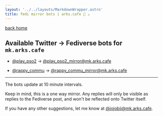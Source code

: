 ```yaml
---
layout: '../../layouts/MarkdownWrapper.astro'
title: fedi mirror bots | arks.cafe 💫 ☕️  
---
```


[back home](/)

## Available Twitter -> Fediverse bots for `mk.arks.cafe`

- [@play_pso2](https://twitter.com/play_pso2) -> [@play_pso2_mirror@mk.arks.cafe](https://mk.arks.cafe/@play_pso2_mirror)

- [@rappy_commu](https://twitter.com/rappy_commu) -> [@rappy_commu_mirror@mk.arks.cafe](https://mk.arks.cafe/@rappy_commu_mirror)

---

The bots update at 10 minute intervals.

Keep in mind, this is a one way mirror. Any replies will only be visible as replies to the Fediverse post, and won't be reflected onto Twitter itself.

If you have any other suggestions, let me know at [@jojobii@mk.arks.cafe](https://mk.arks.cafe/@jojobii).